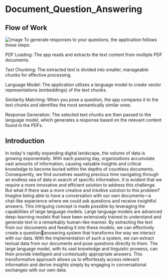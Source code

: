 # Document_Question_Answering
## Flow of Work
![image](https://github.com/vanshika230/Document_Question_Answering/assets/74042272/fd1b1031-bb2b-4cc9-8e97-a021385e2c85)
To generate responses to your questions, the application follows these steps:

PDF Loading: The app reads and extracts the text content from multiple PDF documents.

Text Chunking: The extracted text is divided into smaller, manageable chunks for effective processing.

Language Model: The application utilizes a language model to create vector representations (embeddings) of the text chunks.

Similarity Matching: When you pose a question, the app compares it to the text chunks and identifies the most semantically similar ones.

Response Generation: The selected text chunks are then passed to the language model, which generates a response based on the relevant content found in the PDFs.
## Introduction
In today's rapidly expanding digital landscape, the volume of data is growing exponentially. 
With each passing day, organizations accumulate vast amounts of information, causing 
valuable insights and critical knowledge to become buried within the depths of countless 
documents. Consequently, we find ourselves wasting precious time navigating through an 
endless sea of data in search of specific information. It is evident that we require a more 
innovative and efficient solution to address this challenge.
But what if there was a more creative and intuitive solution to this problem? Imagine being 
able to have a conversation with our own documents—a chat-like experience where we could 
ask questions and receive insightful answers. This intriguing concept is made possible by 
leveraging the capabilities of large language models.
Large language models are advanced deep-learning models that have been extensively trained 
to understand and generate text in a remarkably human-like manner. By extracting the text 
from our documents and feeding it into these models, we can effectively create a questionanswering system that transforms the way we interact with our data.
With the implementation of such a system, we can extract textual data from our documents 
and pose questions directly to them. The large language model, with its vast knowledge and 
linguistic prowess, can then provide intelligent and contextually appropriate answers. This 
transformative approach allows us to effortlessly access relevant information and derive 
insights simply by engaging in conversational exchanges with our own data.


